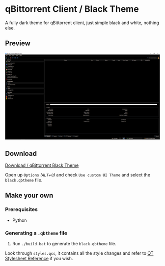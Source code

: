 # qBittorrent Client / Black Theme

A fully dark theme for qBittorrent client, just simple black and white, nothing else.

## Preview

![qBittorrent Black Theme Preview](./preview/client.png "qBittorrent Black Theme Preview")

## Download

<a href="./black.qbtheme" download>Download / qBittorrent Black Theme</a>

Open up `Options` _(`ALT`+`O`)_ and check `Use custom UI Theme` and select the `black.qbtheme` file.

## Make your own

### Prerequisites

- Python

### Generating a `.qbtheme` file

1. Run `./build.bat` to generate the `black.qbtheme` file.

Look through `styles.qss`, it contains all the style changes and refer to [QT Stylesheet Reference](https://doc.qt.io/qt-5/stylesheet-reference.html) if you wish.
